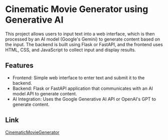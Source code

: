 # Cinematic Movie Generator using Generative AI

This project allows users to input text into a web interface, which is then processed by an AI model (Google's Gemini) to generate content based on the input. The backend is built using Flask or FastAPI, and the frontend uses HTML, CSS, and JavaScript to collect input and display results.

## **Features**
- Frontend: Simple web interface to enter text and submit it to the backend.
- Backend: Flask or FastAPI application that communicates with an AI model API to generate content.
- AI Integration: Uses the Google Generative AI API or OpenAI's GPT to generate content.

## **Link**

[CinematicMovieGenerator](https://cinematicmoviegenerator.vercel.app/)
